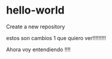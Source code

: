 # hello-world
Create a new repository

estos son cambios 1 que quiero ver!!!!!!!!!

Ahora voy entendiendo !!!!
